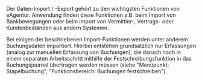 Der Daten-Import / -Export gehört zu den wichtigsten Funktionen von eAgentur. Anwendung finden diese Funktionen z.B. beim Import von Bankbewegungen
oder beim Import von Vermittler-, Vertrags- oder Kundenbeständen aus andern Systemen.

Bei einigen der beschriebenen Import-Funktionen werden unter anderem Buchungsdaten importiert. Hierbei entstehen grundsätzlich nur Erfassungen (analog
zur manuellen Erfassung von Buchungen), die danach noch in einem separaten Arbeitsschritt mithilfe der Festschreibungsfunktion in das Buchungsjournal
übertragen werden müssen (siehe "Menüpunkt: Stapelbuchung", "Funktionsbereich: Buchungen festschreiben").
